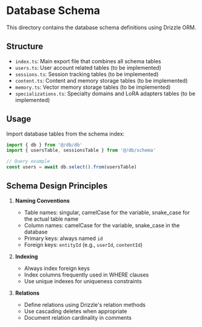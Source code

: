 # Database Schema

This directory contains the database schema definitions using Drizzle ORM.

## Structure

- `index.ts`: Main export file that combines all schema tables
- `users.ts`: User account related tables (to be implemented)
- `sessions.ts`: Session tracking tables (to be implemented)
- `content.ts`: Content and memory storage tables (to be implemented)
- `memory.ts`: Vector memory storage tables (to be implemented)
- `specializations.ts`: Specialty domains and LoRA adapters tables (to be implemented)

## Usage

Import database tables from the schema index:

```typescript
import { db } from '@/db/db'
import { usersTable, sessionsTable } from '@/db/schema'

// Query example
const users = await db.select().from(usersTable)
```

## Schema Design Principles

1. **Naming Conventions**
   - Table names: singular, camelCase for the variable, snake_case for the actual table name
   - Column names: camelCase for the variable, snake_case in the database
   - Primary keys: always named `id`
   - Foreign keys: `entityId` (e.g., `userId`, `contentId`)

2. **Indexing**
   - Always index foreign keys
   - Index columns frequently used in WHERE clauses
   - Use unique indexes for uniqueness constraints

3. **Relations**
   - Define relations using Drizzle's relation methods
   - Use cascading deletes when appropriate
   - Document relation cardinality in comments 